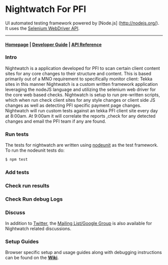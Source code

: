 # Nightwatch For PFI

UI automated testing framework powered by [Node.js] (http://nodejs.org/). 
It uses the [Selenium WebDriver API](https://code.google.com/p/selenium/wiki/JsonWireProtocol).

***

#### [Homepage](http://nightwatchjs.org) | [Developer Guide](http://nightwatchjs.org/guide) | [API Reference](http://nightwatchjs.org/api)

### Intro
Nightwatch is a application developed for PFI to scan certain client content sites for any core changes to their structure and content.
This is based primarily out of a MNO requirement to specifically monitor client: Tekka sites in this manner
Nightwatch is a custom written framework application leveraging the nodeJS language and utilizing the selenium web driver for the core web based checks.
Nightwatch is setup to run pre-written scripts, which when run check client sites for any style changes or client side JS changes as well as detecting PFI specific payment page changes.
Nightwatch will run custom tests against an tekka PFI client site every day at 8:00am. At 9:00am it will correlate the reports ,check for any detected changes and email the PFI team if any are found.



### Run tests
The tests for nightwatch are written using [nodeunit](https://github.com/caolan/nodeunit) as the test framework. To run the nodeunit tests do:
```sh
$ npm test
```

### Add tests

### Check run results

### Check Run debug Logs


### Discuss
In addition to [Twitter](https://twitter.com/nightwatchjs), the [Mailing List/Google Group](https://groups.google.com/forum/#!forum/nightwatchjs) is also available for Nightwatch related discussions.

### Setup Guides
Browser specific setup and usage guides along with debugging instructions can be found on the [**Wiki**](https://github.com/beatfactor/nightwatch/wiki).



